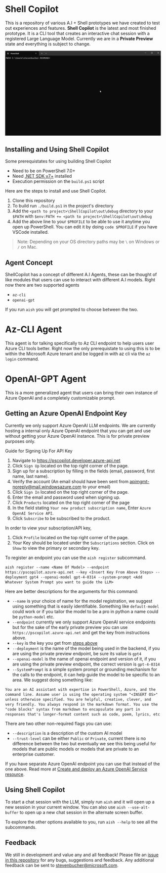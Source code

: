 # Shell Copilot

This is a repository of various A.I + Shell prototypes we have created to test out experiences and
features. **Shell Copilot** is the latest and most finished prototype. It is a CLI tool that creates
an interactive chat session with a registered Large Language Model. Currently we are in a **Private Preview** state and everything is subject to change.

![GIF showing demo of Shell Copilot](./docs/media/ShellCopilotDemo.gif)

## Installing and Using Shell Copilot

Some prerequistates for using building Shell Copilot
- Need to be on PowerShell 7.0+
- Need [.NET SDK v7+](https://dotnet.microsoft.com/en-us/download) installed
- Execution permission on the `build.ps1` script

Here are the steps to install and use Shell Copilot.
1. Clone this repository
2. To build run `./build.ps1` in the project's directory
3. Add the `<path to project>\ShellCopilot\out\debug` directory to your `$PATH` with `$env:PATH += <path to project>\ShellCopilot\out\debug`
4. Add the above line to your `$PROFILE` to be able to use it anytime you open up PowerShell. You can edit it by doing `code $PROFILE` if you have VSCode installed.

> Note: Depending on your OS directory paths may be `\` on Windows or `/` on Mac.

## Agent Concept

ShellCopilot has a concept of different A.I Agents, these can be thought of like modules that users can use to interact with different A.I models. Right now there are two supported agents
- `az-cli`
- `openai-gpt`

If you run `aish` you will get prompted to choose between the two.

# Az-CLI Agent

This agent is for talking specifically to Az CLI endpoint to help users user Azure CLI tools better. Right now the only prerequistate to using this is to be within the Microsoft Azure tenant and be logged in with az cli via the `az login` command. 

# OpenAI-GPT Agent

This is a more generalized agent that users can bring their own instance of Azure OpenAI and a completely customizable prompt.

## Getting an Azure OpenAI Endpoint Key

Currently we only support Azure OpenAI LLM endpoints. We are currently hosting a internal only Azure
OpenAI endpoint that you can get and use without getting your Azure OpenAI instance. This is for private preview purposes only.

Guide for Signing Up For API Key
1.  Navigate to <https://pscopilot.developer.azure-api.net>
2.  Click `Sign Up` located on the top right corner of the page.
3.  Sign up for a subscription by filling in the fields (email, password, first name, last name).
4.  Verify the account (An email should have been sent from
    <apimgmt-noreply@mail.windowsazure.com> to your email)
5.  Click `Sign In` located on the top right corner of the page.
6.  Enter the email and password used when signing up.
7.  Click `Products` located on the top right corner of the page
8.  In the field stating `Your new product subscription name`, Enter `Azure OpenAI Service API`.
9.  Click `Subscribe` to be subscribed to the product.

In order to view your subscription/API key,
1.  Click `Profile` located on the top right corner of the page.
2.  Your Key should be located under the `Subscriptions` section. Click on `Show` to view the
    primary or secondary key.

To register an endpoint you can use the `aish register` subcommand.

```console
aish register --name <Name Of Model> --endpoint https://pscopilot.azure-api.net --key <Insert Key From Above Steps> --deployment gpt4 --openai-model gpt-4-0314 --system-prompt <Add Whatever System Prompt you want to guide the LLM>
```
Here are better descriptions for the arguments for this command:
- `--name` is your choice of name for the model registration, we suggest using something that is easily identifiable. Something like `default-model` could work or if you tailor the model to be a pro in python a name could be `python-model` etc. 
- `--endpoint` currently we only support Azure OpenAI service endpoints but for the sake of the early private preview you can use `https://pscopilot.azure-api.net` and get the key from instructions above.
- `--key` is the key you get from [steps above](#Getting-an-Azure-OpenAI-Endpoint-key)
- `--deployment` is the name of the model being used in the backend, if you are using the private preview endpoint, be sure its value is `gpt4`
- `--openai-model` is the name of openai endpoint and version of it,  if you are using the private preview endpoint, the correct version is `gpt-4-0314`
- `--SystemPrompt` is a simple system prompt or grounding mechanism for the calls to the endpoint, it can help guide the model to be specific to an area. We suggest doing something like:

```
You are an AI assistant with expertise in PowerShell, Azure, and the command line. Assume user is using the operating system "<INSERT OS>" unless otherwise specified. You are helpful, creative, clever, and very friendly. You always respond in the markdown format. You use the "code blocks" syntax from markdown to encapsulate any part in responses that's longer-format content such as code, poem, lyrics, etc
```

There are two other non-required flags you can use:
- `--description` is a description of the custom AI model
- `--trust-level` can be either `Public` or `Private`, current there is no difference between the two but eventually we see this being useful for models that are public models or models that are private to an enterprise customer.

If you have separate Azure OpenAI endpoint you can use that instead of the one above. Read more at
[Create and deploy an Azure OpenAI Service resource](https://learn.microsoft.com/en-us/azure/ai-services/openai/how-to/create-resource?pivots=ps).

## Using Shell Copilot

To start a chat session with the LLM, simply run `aish` and it will open up a new session in your current window. You can also use `aish --use-alt-buffer` to open up a new chat session in the alternate screen buffer. 

To explore the other options available to you, run `aish --help` to see all the subcommands.

## Feedback

We still in development and value any and all feedback! Please file an [issue in this repository](https://github.com/PowerShell/ShellCopilot/issues) for
any bugs, suggestions and feedback. Any additional feedback can be sent to
stevenbucher@microsoft.com.
